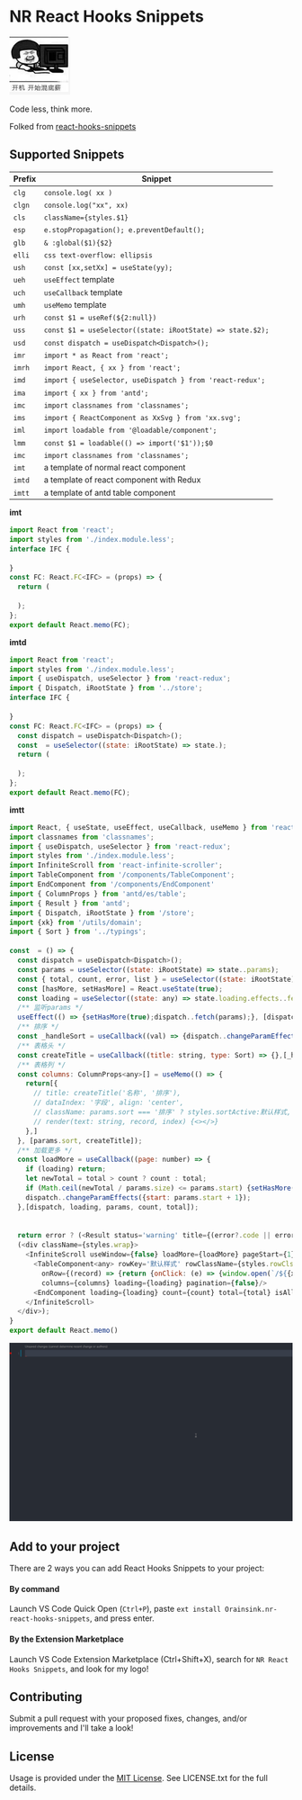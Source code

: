
# NR React Hooks Snippets

![icon](./icon.png)

Code less, think more.

Folked from [react-hooks-snippets](https://github.com/alDuncanson/react-hooks-snippets)


## Supported Snippets

| Prefix  | Snippet |
| ------------- | ------------- |
| `clg` | `console.log( xx )` |
| `clgn` | `console.log("xx", xx)` |
| `cls` | `className={styles.$1}` |
| `esp` | `e.stopPropagation(); e.preventDefault();` |
| `glb` | `& :global($1){$2}` |
| `elli` | `css text-overflow: ellipsis` |
| `ush` | `const [xx,setXx] = useState(yy);` |
| `ueh` | `useEffect` template |
| `uch` | `useCallback` template |
| `umh` | `useMemo` template |
| `urh` | `const $1 = useRef(${2:null})` |
| `uss` | `const $1 = useSelector((state: iRootState) => state.$2);` |
| `usd` | `const dispatch = useDispatch<Dispatch>();` |
| `imr` | `import * as React from 'react';` |
| `imrh` | `import React, { xx } from 'react';` |
| `imd` | `import { useSelector, useDispatch } from 'react-redux';` |
| `ima` | `import { xx } from 'antd';` |
| `imc` | `import classnames from 'classnames';` |
| `ims` | `import { ReactComponent as XxSvg } from 'xx.svg';` |
| `iml` | `import loadable from '@loadable/component';` |
| `lmm` | `const $1 = loadable(() => import('$1'));$0` |
| `imc` | `import classnames from 'classnames';` |
| `imt` | a template of normal react component |
| `imtd` | a template of react component with Redux |
| `imtt` | a template of antd table component |

**imt**

```js
import React from 'react';
import styles from './index.module.less';
interface IFC {

}
const FC: React.FC<IFC> = (props) => {
  return (

  );
};
export default React.memo(FC);
```

**imtd**

```js
import React from 'react';
import styles from './index.module.less';
import { useDispatch, useSelector } from 'react-redux';
import { Dispatch, iRootState } from '../store';
interface IFC {

}
const FC: React.FC<IFC> = (props) => {
  const dispatch = useDispatch<Dispatch>();
  const  = useSelector((state: iRootState) => state.);
  return (

  );
};
export default React.memo(FC);
```

**imtt**

```js
import React, { useState, useEffect, useCallback, useMemo } from 'react';
import classnames from 'classnames';
import { useDispatch, useSelector } from 'react-redux';
import styles from './index.module.less';
import InfiniteScroll from 'react-infinite-scroller';
import TableComponent from '/components/TableComponent';
import EndComponent from '/components/EndComponent'
import { ColumnProps } from 'antd/es/table';
import { Result } from 'antd';
import { Dispatch, iRootState } from '/store';
import {xk} from '/utils/domain';
import { Sort } from '../typings';

const  = () => {
  const dispatch = useDispatch<Dispatch>();
  const params = useSelector((state: iRootState) => state..params);
  const { total, count, error, list } = useSelector((state: iRootState) => state..data);
  const [hasMore, setHasMore] = React.useState(true);
  const loading = useSelector((state: any) => state.loading.effects..fetch);
  /** 监听params */
  useEffect(() => {setHasMore(true);dispatch..fetch(params);}, [dispatch, params]);
  /** 排序 */
  const _handleSort = useCallback((val) => {dispatch..changeParamEffect({sort: val});},[dispatch]);
  /** 表格头 */
  const createTitle = useCallback((title: string, type: Sort) => {},[_handleSort]);
  /** 表格列 */
  const columns: ColumnProps<any>[] = useMemo(() => {
    return[{
      // title: createTitle('名称', '排序'),
      // dataIndex: '字段', align: 'center',
      // className: params.sort === '排序' ? styles.sortActive:默认样式,
      // render(text: string, record, index) {<></>}
    },]
  }, [params.sort, createTitle]);
  /** 加载更多 */
  const loadMore = useCallback((page: number) => {
    if (loading) return;
    let newTotal = total > count ? count : total;
    if (Math.ceil(newTotal / params.size) <= params.start) {setHasMore(false);return;}
    dispatch..changeParamEffects({start: params.start + 1});
  },[dispatch, loading, params, count, total]);


  return error ? (<Result status='warning' title={(error?.code || error?.name) ?? 500} subTitle={error?.message ?? '服务异常'} />) :
  (<div className={styles.wrap}>
    <InfiniteScroll useWindow={false} loadMore={loadMore} pageStart={1} threshold={100} initialLoad={false} hasMore={hasMore} getScrollParent={() => document.getElementById('scrollLayoutContent')}>
      <TableComponent<any> rowKey='默认样式' rowClassName={styles.rowCls} dataSource={list} locale={{ emptyText: 空白提示 }}
        onRow={(record) => {return {onClick: (e) => {window.open(`/${{xk}}/d/video/commentShot/${record.photoId}`);},};}}
        columns={columns} loading={loading} pagination={false}/>
      <EndComponent loading={loading} count={count} total={total} isAllSearch dataLength={list.length} />
    </InfiniteScroll>
  </div>);
}
export default React.memo()
```

![icon](./example.gif)

## Add to your project

There are 2 ways you can add React Hooks Snippets to your project:

#### By command
Launch VS Code Quick Open (`Ctrl+P`), paste `ext install Orainsink.nr-react-hooks-snippets`, and press enter.

#### By the Extension Marketplace
Launch VS Code Extension Marketplace (Ctrl+Shift+X), search for `NR React Hooks Snippets`, and look for my logo!


## Contributing

Submit a pull request with your proposed fixes, changes, and/or improvements and I'll take a look!

## License
Usage is provided under the [MIT License](https://opensource.org/licenses/MIT). See LICENSE.txt for the full details.
